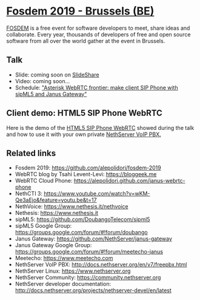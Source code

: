# [Fosdem 2019 - Brussels (BE)](https://fosdem.org/2019)

[FOSDEM](https://fosdem.org) is a free event for software developers to meet, share ideas and collaborate.
Every year, thousands of developers of free and open source software from all over the world gather at the event in Brussels.

## Talk

- Slide: coming soon on [SlideShare](https://www.slideshare.net/ale_polidori)
- Video: coming soon...
- Schedule: ["Asterisk WebRTC frontier: make client SIP Phone with sipML5 and Janus Gateway"](https://fosdem.org/2019/schedule/event/webrtc_sip_phone/)

## Client demo: HTML5 SIP Phone WebRTC

Here is the demo of the [HTML5 SIP Phone WebRTC](https://github.com/alepolidori/janus-webrtc-phone) showed during the talk and how to use it with your own private [NethServer VoIP PBX.](https://github.com/alepolidori/howto-nethserver-voip-pbx)

## Related links

- Fosdem 2019: https://github.com/alepolidori/fosdem-2019
- WebRTC blog by Tsahi Levent-Levi: https://bloggeek.me
- WebRTC Cloud Phone: https://alepolidori.github.com/janus-webrtc-phone
- NethCTI 3: https://www.youtube.com/watch?v=wKM-Qe3aEjo&feature=youtu.be&t=17
- NethVoice: https://www.nethesis.it/nethvoice
- Nethesis: https://www.nethesis.it
- sipML5: https://github.com/DoubangoTelecom/sipml5
- sipML5 Google Group: https://groups.google.com/forum/#!forum/doubango
- Janus Gateway: https://github.com/NethServer/janus-gateway
- Janus Gateway Google Group: https://groups.google.com/forum/#!forum/meetecho-janus
- Meetecho: https://www.meetecho.com
- NethServer VoIP PBX: http://docs.nethserver.org/en/v7/freepbx.html
- NethServer Linux: https://www.nethserver.org
- NethServer Community: https://community.nethserver.org
- NethServer developer documentation: http://docs.nethserver.org/projects/nethserver-devel/en/latest





